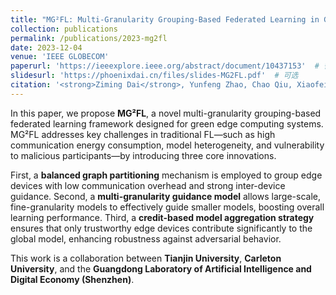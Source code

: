 ```yaml
---
title: "MG²FL: Multi-Granularity Grouping-Based Federated Learning in Green Edge Computing Systems"
collection: publications
permalink: /publications/2023-mg2fl
date: 2023-12-04
venue: 'IEEE GLOBECOM'
paperurl: 'https://ieeexplore.ieee.org/abstract/document/10437153'  # 替换为实际链接
slidesurl: 'https://phoenixdai.cn/files/slides-MG2FL.pdf'  # 可选
citation: '<strong>Ziming Dai</strong>, Yunfeng Zhao, Chao Qiu, Xiaofei Wang, and F. Richard Yu. "MG 2 FL: Multi-Granularity Grouping-Based Federated Learning in Green Edge Computing Systems." In GLOBECOM 2023-2023 IEEE Global Communications Conference, pp. 152-157. IEEE, 2023.'
---
```

In this paper, we propose **MG²FL**, a novel multi-granularity grouping-based federated learning framework designed for green edge computing systems. MG²FL addresses key challenges in traditional FL—such as high communication energy consumption, model heterogeneity, and vulnerability to malicious participants—by introducing three core innovations.

First, a **balanced graph partitioning** mechanism is employed to group edge devices with low communication overhead and strong inter-device guidance. Second, a **multi-granularity guidance model** allows large-scale, fine-granularity models to effectively guide smaller models, boosting overall learning performance. Third, a **credit-based model aggregation strategy** ensures that only trustworthy edge devices contribute significantly to the global model, enhancing robustness against adversarial behavior.

This work is a collaboration between **Tianjin University**, **Carleton University**, and the **Guangdong Laboratory of Artificial Intelligence and Digital Economy (Shenzhen)**.